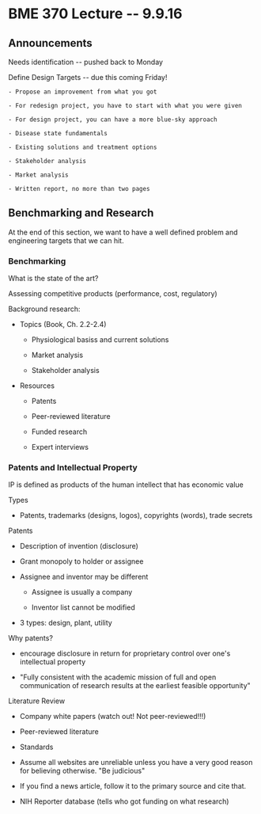 # BME 370 Lecture -- 9.9.16

## Announcements

Needs identification -- pushed back to Monday

Define Design Targets -- due this coming Friday!

    - Propose an improvement from what you got

    - For redesign project, you have to start with what you were given

    - For design project, you can have a more blue-sky approach

    - Disease state fundamentals

    - Existing solutions and treatment options

    - Stakeholder analysis

    - Market analysis

    - Written report, no more than two pages

## Benchmarking and Research

At the end of this section, we want to have a well defined problem and
engineering targets that we can hit.

### Benchmarking

What is the state of the art?

Assessing competitive products (performance, cost, regulatory)

Background research:

- Topics (Book, Ch. 2.2-2.4)

    - Physiological basiss and current solutions

    - Market analysis

    - Stakeholder analysis

- Resources

    - Patents

    - Peer-reviewed literature

    - Funded research

    - Expert interviews

### Patents and Intellectual Property

IP is defined as products of the human intellect that has economic value

Types

- Patents, trademarks (designs, logos), copyrights (words), trade secrets

Patents

- Description of invention (disclosure)

- Grant monopoly to holder or assignee

- Assignee and inventor may be different

    - Assignee is usually a company

    - Inventor list cannot be modified

- 3 types: design, plant, utility

Why patents?

- encourage disclosure in return for proprietary control over one's
  intellectual property

- "Fully consistent with the academic mission of full and open communication of
  research results at the earliest feasible opportunity"

Literature Review

- Company white papers (watch out! Not peer-reviewed!!!)

- Peer-reviewed literature

- Standards

- Assume all websites are unreliable unless you have a very good reason for
  believing otherwise. "Be judicious"

- If you find a news article, follow it to the primary source and cite that.

- NIH Reporter database (tells who got funding on what research)
